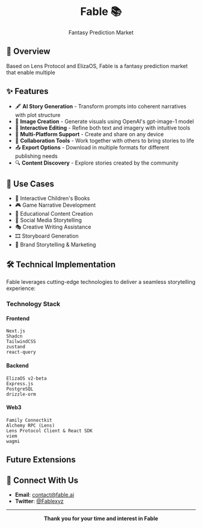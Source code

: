 <div align="center">

# Fable 📚

Fantasy Prediction Market

</div>

## 🌟 Overview

Based on Lens Protocol and ElizaOS, Fable is a fantasy prediction market that enable multiple

## ✨ Features

- 🖋️ **AI Story Generation** - Transform prompts into coherent narratives with plot structure
- 🎨 **Image Creation** - Generate visuals using OpenAI's gpt-image-1 model
- 🔄 **Interactive Editing** - Refine both text and imagery with intuitive tools
- 📱 **Multi-Platform Support** - Create and share on any device
- 👥 **Collaboration Tools** - Work together with others to bring stories to life
- 📤 **Export Options** - Download in multiple formats for different publishing needs
- 🔍 **Content Discovery** - Explore stories created by the community

## 🎯 Use Cases

- 📖 Interactive Children's Books
- 🎮 Game Narrative Development
- 🏫 Educational Content Creation
- 📱 Social Media Storytelling
- 🎭 Creative Writing Assistance
- 🎞️ Storyboard Generation
- 🏢 Brand Storytelling & Marketing

## 🛠️ Technical Implementation

Fable leverages cutting-edge technologies to deliver a seamless storytelling experience:

### Technology Stack

#### Frontend

```
Next.js
Shadcn
TailwindCSS
zustand
react-query
```

#### Backend

```
ElizaOS v2-beta
Express.js
PostgreSQL
drizzle-orm
```

#### Web3

```
Family Connectkit
Alchemy RPC (Lens)
Lens Protocol Client & React SDK
viem
wagmi
```

## Future Extensions

## 🔗 Connect With Us

- **Email**: [contact@fable.ai](mailto:contact@fable.ai)
- **Twitter**: [@Fablexyz](https://twitter.com/fablexyz)

---

<div align="center">

**Thank you for your time and interest in Fable**

</div>
